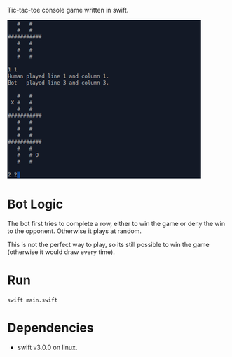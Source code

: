 Tic-tac-toe console game written in swift.

![Promotion Image](images/promotion1.png "Promotion Image")

Bot Logic
=========

The bot first tries to complete a row, either to win the game or deny the win to the opponent. Otherwise it plays at random.

This is not the perfect way to play, so its still possible to win the game (otherwise it would draw every time).


Run
===

`swift main.swift`

Dependencies
============

- swift v3.0.0 on linux.
